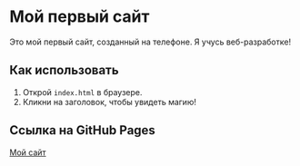 # Мой первый сайт

Это мой первый сайт, созданный на телефоне. Я учусь веб-разработке!

## Как использовать
1. Открой `index.html` в браузере.
2. Кликни на заголовок, чтобы увидеть магию!

## Ссылка на GitHub Pages
[Мой сайт](https://твой-ник.github.io/my-first-website)

